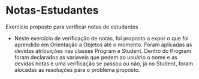 # Notas-Estudantes
Exercício proposto para verificar notas de estudantes 
- Neste exercício de verificação de notas, foi proposto a expor o que foi aprendido em Orientação a Objetos até o momento. Foram aplicadas as devidas atribuições nas classes Program e Student. Dentro do Program foram declarados as variaveis que pedem ao usuário o nome e as devidas notas e uma verificação se passou ou não, já no Student, foram alocadas as resoluções para o problema proposto.
